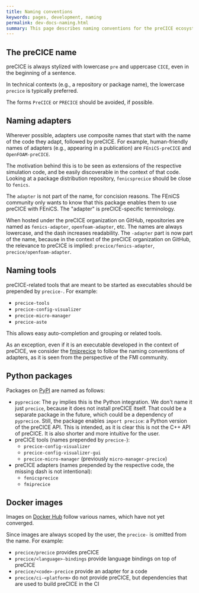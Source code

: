 ```yaml
---
title: Naming conventions
keywords: pages, development, naming
permalink: dev-docs-naming.html
summary: This page describes naming conventions for the preCICE ecosystem.
---
```


## The preCICE name

preCICE is always stylized with lowercase `pre` and uppercase `CICE`, even in the beginning of a sentence.

In technical contexts (e.g., a repository or package name), the lowercase `precice` is typically preferred.

The forms `PreCICE` or `PRECICE` should be avoided, if possible.

## Naming adapters

Wherever possible, adapters use composite names that start with the name of the code they adapt, followed by preCICE. For example, human-friendly names of adapters (e.g., appearing in a publication) are `FEniCS-preCICE` and `OpenFOAM-preCICE`.

The motivation behind this is to be seen as extensions of the respective simulation code, and be easily discoverable in the context of that code. Looking at a package distribution repository, `fenicsprecice` should be close to `fenics`.

The `adapter` is not part of the name, for concision reasons. The FEniCS community only wants to know that this package enables them to use preCICE with FEniCS. The "adapter" is preCICE-specific terminology.

When hosted under the preCICE organization on GitHub, repositories are named as `fenics-adapter`, `openfoam-adapter`, etc. The names are always lowercase, and the dash increases readability. The `-adapter` part is now part of the name, because in the context of the preCICE organization on GitHub, the relevance to preCICE is implied: `precice/fenics-adapter`, `precice/openfoam-adapter`.

## Naming tools

preCICE-related tools that are meant to be started as executables should be prepended by `precice-`. For example:

- `precice-tools`
- `precice-config-visualizer`
- `precice-micro-manager`
- `precice-aste`

This allows easy auto-completion and grouping or related tools.

As an exception, even if it is an executable developed in the context of preCICE, we consider the [fmiprecice](https://precice.org/tooling-fmi-runner.html) to follow the naming conventions of adapters, as it is seen from the perspective of the FMI community.

## Python packages

Packages on [PyPI](https://pypi.org/user/precice/) are named as follows:

- `pyprecice`: The `py` implies this is the Python integration. We don't name it just `precice`, because it does not install preCICE itself. That could be a separate package in the future, which could be a dependency of `pyprecice`. Still, the package enables `import precice`: a Python version of the preCICE API. This is intended, as it is clear this is not the C++ API of preCICE. It is also shorter and more intuitive for the user.
- preCICE tools (names prepended by `precice-`):
  - `precice-config-visualizer`
  - `precice-config-visualizer-gui`
  - `precice-micro-manager` (previously `micro-manager-precice`)
- preCICE adapters (names prepended by the respective code, the missing dash is not intentional):
  - `fenicsprecice`
  - `fmiprecice`

## Docker images

Images on [Docker Hub](https://hub.docker.com/u/precice) follow various names, which have not yet converged.

Since images are always scoped by the user, the `precice-` is omitted from the name. For example:

- `precice/precice` provides preCICE
- `precice/<language>-bindings` provide language bindings on top of preCICE
- `precice/<code>-precice` provide an adapter for a code
- `precice/ci-<platform>` do not provide preCICE, but dependencies that are used to build preCICE in the CI
